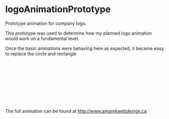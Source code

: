# logoAnimationPrototype

Prototype animation for company logo.

This prototype was used to determine how my planned logo animation would work on a fundamental level.

Once the basic animations were behaving here as expected, it became easy to replace the circle and rectangle <svg> shapes with .png files to complete the full look. 

The full animation can be found at http://www.amarekwebdesign.ca

